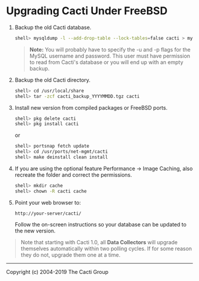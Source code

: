 # Upgrading Cacti Under FreeBSD


1. Backup the old Cacti database.

   ```sh
   shell> mysqldump -l --add-drop-table --lock-tables=false cacti > mysql.cacti
   ```

   > **Note:** You will probably have to specify the -u and -p flags for the
   > MySQL username and password. This user must have permission to read from
   > Cacti's database or you will end up with an empty backup.

2. Backup the old Cacti directory.

   ```sh
   shell> cd /usr/local/share
   shell> tar -zcf cacti_backup_YYYYMMDD.tgz cacti
   ```

3. Install new version from compiled packages or FreeBSD ports.

   ```sh
   shell> pkg delete cacti
   shell> pkg install cacti
   ```
   
   or

   
   ```sh
   shell> portsnap fetch update
   shell> cd /usr/ports/net-mgmt/cacti
   shell> make deinstall clean install
   ```

4. If you are using the optional feature Performance -> Image Caching, also recreate the folder and correct the permissions.

    ```sh
    shell> mkdir cache
    shell> chown -R cacti cache
    ```

5. Point your web browser to:

    `http://your-server/cacti/`

    Follow the on-screen instructions so your database can be updated to the
    new version.

> Note that starting with Cacti 1.0, all **Data Collectors** will upgrade themselves automatically within two polling cycles.  If for some reason they do not, upgrade them one at a time.

---
Copyright (c) 2004-2019 The Cacti Group
